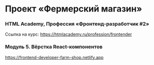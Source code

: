 # Проект «Фермерский магазин»

### HTML Academy, Профессия «Фронтенд-разработчик #2»

Ссылка на курс: https://htmlacademy.ru/profession/frontender

### Модуль 5. Вёрстка React-компонентов

https://frontend-developer-farm-shop.netlify.app
